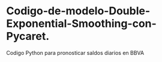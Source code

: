 # Codigo-de-modelo-Double-Exponential-Smoothing-con-Pycaret.
Codigo Python para pronosticar saldos diarios en BBVA

